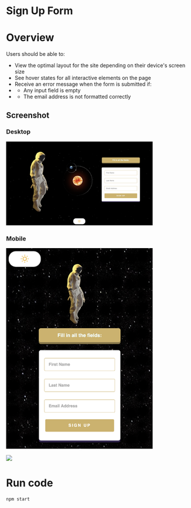 # Sign Up Form

# Overview

Users should be able to:

* View the optimal layout for the site depending on their device's screen size
* See hover states for all interactive elements on the page
* Receive an error message when the form is submitted if:
* * Any input field is empty
* * The email address is not formatted correctly 

## Screenshot

### Desktop
<img src="./readme/screen.png" alt="screen" width="400px">

### Mobile
<img src="./readme/mobileScreen.png" alt="screen" width="400px">

![](./readme/v.gif)

# Run code

```
npm start
```
